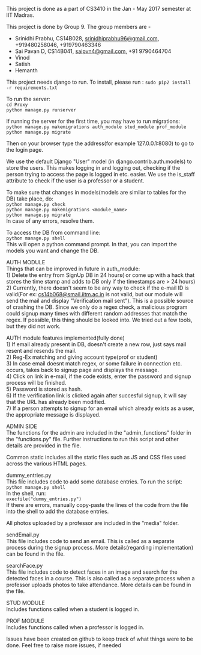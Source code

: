 This project is done as a part of CS3410 in the Jan - May 2017 semester at IIT Madras.

This project is done by Group 9. The group members are -

* Srinidhi Prabhu, CS14B028, srinidhiprabhu96@gmail.com, +919480258046, +919790463346
* Sai Pavan D, CS14B041, saipvn4@gmail.com, +91 9790464704
* Vinod
* Satish
* Hemanth

This project needs django to run. To install, please run :
	`sudo pip2 install -r requirements.txt`

To run the server:  
	`cd Proxy`  
	`python manage.py runserver`

If running the server for the first time, you may have to run migrations:        
	`python manage.py makemigrations auth_module stud_module prof_module`         
	`python manage.py migrate`

Then on your browser type the address(for example 127.0.0.1:8080) to go to the login page.  

We use the default Django "User" model (in django.contrib.auth.models) to store the users. This makes logging in and logging out, checking if the person trying to access the page is logged in etc. easier. We use the is_staff attribute to check if the user is a professor or a student.

To make sure that changes in models(models are similar to tables for the DB) take place, do:  
	`python manage.py check`     
	`python manage.py makemigrations <module_name>`        
	`python manage.py migrate`    
	In case of any errors, resolve them.  

To access the DB from command line:  
	`python manage.py shell`   
	This will open a python command prompt. In that, you can import the models you want and change the DB.  

AUTH MODULE  	  
	Things that can be improved in future in auth_module:   
		1) Delete the entry from SignUp DB in 24 hours( or come up with a hack that stores the time stamp and adds to DB only if the timestamps are > 24 hours)   
		2) Currently, there doesn't seem to be any way to check if the e-mail ID is valid(For ex: cs14b068@smail.iitm.ac.in is not valid, but our module will send the mail and display "Verification mail sent"). This is a possible source of crashing the DB. Since we only do a regex check, a malicious program could signup many times with different random addresses that match the regex. If possible, this thing should be looked into. We tried out a few tools, but they did not work.  

  AUTH module features implemented(fully done)  
	        1) If email already present in DB, doesn't create a new row, just says mail resent and resends the mail.  
		2) Reg-Ex matching and giving account type(prof or student)  
		3) In case email doesnt match regex, or some failure in connection etc. occurs, takes back to signup page and displays the message.  
		4) Click on link in e-mail, if the code exists, enter the password and signup process will be finished.  
		5) Password is stored as hash.  
		6) If the verification link is clicked again after succesful signup, it will say that the URL has already been modified.  
		7) If a person attempts to signup for an email which already exists as a user, the appropriate message is displayed.  

ADMIN SIDE   
	The functions for the admin are included in the "admin_functions" folder in the "functions.py" file. Further instructions to run this script and other details are provided in the file.

Common static includes all the static files such as JS and CSS files used across the various HTML pages.

dummy_entries.py  
	This file includes code to add some database entries. To run the script:       
	`python manage.py shell`       
	In the shell, run:     
	`execfile("dummy_entries.py")`      
	If there are errors, manually copy-paste the lines of the code from the file into the shell to add the database entries.

All photos uploaded by a professor are included in the "media" folder.

sendEmail.py   
	This file includes code to send an email. This is called as a separate process during the signup process. More details(regarding implementation) can be found in the file.

searchFace.py  
	This file includes code to detect faces in an image and search for the detected faces in a course. This is also called as a separate process when a professor uploads photos to take attendance. More details can be found in the file.

STUD MODULE   
	Includes functions called when a student is logged in.

PROF MODULE  
	Includes functions called when a professor is logged in.

Issues have been created on github to keep track of what things were to be done. Feel free to raise more issues, if needed
